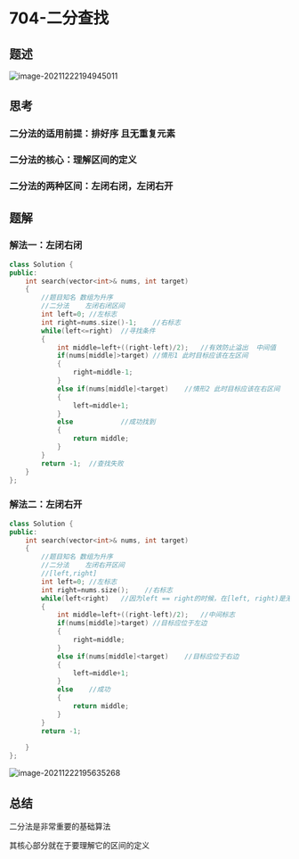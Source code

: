 # 704-二分查找

## 题述

![image-20211222194945011](https://happygoing.oss-cn-beijing.aliyuncs.com/img/image-20211222194945011.png)

## 思考

### 二分法的适用前提：排好序 且无重复元素

### 二分法的核心：理解区间的定义

### 二分法的两种区间：左闭右闭，左闭右开

## 题解

### 解法一：左闭右闭

```c++
class Solution {
public:
    int search(vector<int>& nums, int target) 
    {
        //题目知名 数组为升序
        //二分法    左闭右闭区间
        int left=0; //左标志
        int right=nums.size()-1;    //右标志
        while(left<=right)  //寻找条件
        {
            int middle=left+((right-left)/2);   //有效防止溢出  中间值
            if(nums[middle]>target) //情形1 此时目标应该在左区间
            {
                right=middle-1;
            }
            else if(nums[middle]<target)    //情形2 此时目标应该在右区间
            {
                left=middle+1;
            }
            else            //成功找到
            {
                return middle;
            }
        }
        return -1;  //查找失败
    }
};
```

### 解法二：左闭右开

```C++
class Solution {
public:
    int search(vector<int>& nums, int target) 
    {
        //题目知名 数组为升序
        //二分法    左闭右开区间
        //[left,right]
        int left=0; //左标志
        int right=nums.size();    //右标志  
        while(left<right)   //因为left == right的时候，在[left, right)是无效的空间，所以使用 <
        {
            int middle=left+((right-left)/2);   //中间标志
            if(nums[middle]>target) //目标应位于左边
            {
                right=middle;
            }
            else if(nums[middle]<target)    //目标应位于右边
            {
                left=middle+1;
            }
            else    //成功
            {
                return middle;
            }
        }
        return -1;
        
    }
};
```

![image-20211222195635268](https://happygoing.oss-cn-beijing.aliyuncs.com/img/image-20211222195635268.png)

## 总结

二分法是非常重要的基础算法

其核心部分就在于要理解它的区间的定义